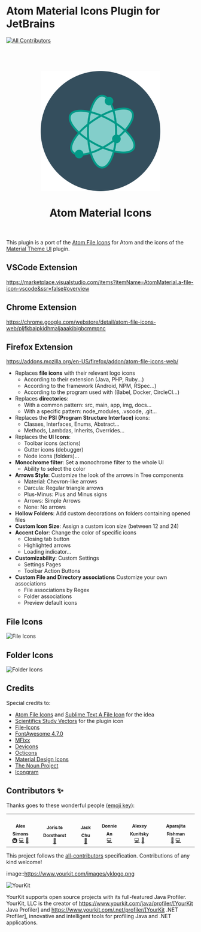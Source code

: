 # Atom Material Icons Plugin for JetBrains

<!-- ALL-CONTRIBUTORS-BADGE:START - Do not remove or modify this section -->
[![All Contributors](https://img.shields.io/badge/all_contributors-6-orange.svg?style=flat-square)](#contributors-)
<!-- ALL-CONTRIBUTORS-BADGE:END -->

<h1 align="center">
  <br>
    <img src="src/main/resources/META-INF/pluginIcon.svg" alt="logo" width="320" height="320">
  <br><br>
  Atom Material Icons
  <br>
  <br>
</h1>

This plugin is a port of the [Atom File Icons](https://github.com/file-icons/atom) for Atom and the icons of
the [Material Theme UI](https://github.com/mallowigi/material-theme-issues) plugin.

## VSCode Extension

<https://marketplace.visualstudio.com/items?itemName=AtomMaterial.a-file-icon-vscode&ssr=false#overview>

## Chrome Extension

<https://chrome.google.com/webstore/detail/atom-file-icons-web/pljfkbaipkidhmaljaaakibigbcmmpnc>

## Firefox Extension

<https://addons.mozilla.org/en-US/firefox/addon/atom-file-icons-web/>

- Replaces **file icons** with their relevant logo icons
    - According to their extension (Java, PHP, Ruby...)
    - According to the framework (Android, NPM, RSpec...)
    - According to the program used with (Babel, Docker, CircleCI...)
- Replaces **directories**:
    - With a common pattern: src, main, app, img, docs...
    - With a specific pattern: node_modules, .vscode, .git...
- Replaces the **PSI (Program Structure Interface)** icons:
    - Classes, Interfaces, Enums, Abstract...
    - Methods, Lambdas, Inherits, Overrides...
- Replaces the **UI Icons**:
    - Toolbar icons (actions)
    - Gutter icons (debugger)
    - Node icons (folders)...
- **Monochrome filter**: Set a monochrome filter to the whole UI
    - Ability to select the color
- **Arrows Style**: Customize the look of the arrows in Tree components
    - Material: Chevron-like arrows
    - Darcula: Regular triangle arrows
    - Plus-Minus: Plus and Minus signs
    - Arrows: Simple Arrows
    - None: No arrows
- **Hollow Folders**: Add custom decorations on folders containing opened files
- **Custom Icon Size**: Assign a custom icon size (between 12 and 24)
- **Accent Color**: Change the color of specific icons
    - Closing tab button
    - Highlighted arrows
    - Loading indicator...
- **Customizability**: Custom Settings
    - Settings Pages
    - Toolbar Action Buttons
- **Custom File and Directory associations** Customize your own associations
    - File associations by Regex
    - Folder associations
    - Preview default icons

## File Icons

![File Icons](https://raw.githubusercontent.com/mallowigi/iconGenerator/master/assets/files.png)

## Folder Icons

![Folder Icons](https://raw.githubusercontent.com/mallowigi/iconGenerator/master/assets/folders.png)

## Credits

Special credits to:

- [Atom File Icons](https://github.com/file-icons/atom)
  and [Sublime Text A File Icon](https://github.com/SublimeText/AFileIcon) for the idea
- [Scientifics Study Vectors](https://www.svgrepo.com/svg/121720/atom) for the plugin icon
- [File-Icons](https://github.com/file-icons/source/blob/master/charmap.md)
- [FontAwesome 4.7.0](https://fontawesome.com/v4.7.0/cheatsheet/)
- [MFixx](https://github.com/file-icons/MFixx/blob/master/charmap.md)
- [Devicons](https://github.com/file-icons/DevOpicons/blob/master/charmap.md)
- [Octicons](https://octicons.github.com/)
- [Material Design Icons](https://materialdesignicons.com/)
- [The Noun Project](https://thenounproject.com/)
- [Icongram](https://icongr.am/)

## Contributors ✨

Thanks goes to these wonderful people ([emoji key](https://allcontributors.org/docs/en/emoji-key)):

<!-- ALL-CONTRIBUTORS-LIST:START - Do not remove or modify this section -->
<!-- prettier-ignore-start -->
<!-- markdownlint-disable -->
<table>
  <tr>
    <td align="center"><a href="https://unthrottled.io"><img src="https://avatars.githubusercontent.com/u/15972415?v=4?s=100" width="100px;" alt=""/><br /><sub><b>Alex Simons</b></sub></a><br /><a href="#infra-Unthrottled" title="Infrastructure (Hosting, Build-Tools, etc)">🚇</a> <a href="https://github.com/mallowigi/a-file-icon-idea/commits?author=Unthrottled" title="Code">💻</a> <a href="#plugin-Unthrottled" title="Plugin/utility libraries">🔌</a></td>
    <td align="center"><a href="https://Joristdh.web.app"><img src="https://avatars.githubusercontent.com/u/6518350?v=4?s=100" width="100px;" alt=""/><br /><sub><b>Joris te Dorsthorst</b></sub></a><br /><a href="#ideas-Joristdh" title="Ideas, Planning, & Feedback">🤔</a></td>
    <td align="center"><a href="https://github.com/godfather1103"><img src="https://avatars.githubusercontent.com/u/11797964?v=4?s=100" width="100px;" alt=""/><br /><sub><b>Jack Chu</b></sub></a><br /><a href="https://github.com/mallowigi/a-file-icon-idea/issues?q=author%3Agodfather1103" title="Bug reports">🐛</a></td>
    <td align="center"><a href="https://github.com/donniean"><img src="https://avatars.githubusercontent.com/u/12584040?v=4?s=100" width="100px;" alt=""/><br /><sub><b>Donnie An</b></sub></a><br /><a href="https://github.com/mallowigi/a-file-icon-idea/commits?author=donniean" title="Code">💻</a></td>
    <td align="center"><a href="https://github.com/amstiel"><img src="https://avatars.githubusercontent.com/u/9428948?v=4?s=100" width="100px;" alt=""/><br /><sub><b>Alexey Kunitsky</b></sub></a><br /><a href="https://github.com/mallowigi/a-file-icon-idea/commits?author=amstiel" title="Code">💻</a> <a href="#ideas-amstiel" title="Ideas, Planning, & Feedback">🤔</a></td>
    <td align="center"><a href="https://github.com/aparajita"><img src="https://avatars.githubusercontent.com/u/22218?v=4?s=100" width="100px;" alt=""/><br /><sub><b>Aparajita Fishman</b></sub></a><br /><a href="#ideas-aparajita" title="Ideas, Planning, & Feedback">🤔</a> <a href="https://github.com/mallowigi/a-file-icon-idea/commits?author=aparajita" title="Code">💻</a></td>
  </tr>
</table>

<!-- markdownlint-restore -->
<!-- prettier-ignore-end -->

<!-- ALL-CONTRIBUTORS-LIST:END -->

This project follows the [all-contributors](https://github.com/all-contributors/all-contributors) specification.
Contributions of any kind welcome!

image::https://www.yourkit.com/images/yklogo.png

![YourKit](https://www.yourkit.com/images/yklogo.png)

YourKit supports open source projects with its full-featured Java Profiler.
YourKit, LLC is the creator of https://www.yourkit.com/java/profiler/[YourKit Java Profiler]
and https://www.yourkit.com/.net/profiler/[YourKit .NET Profiler],
innovative and intelligent tools for profiling Java and .NET applications.